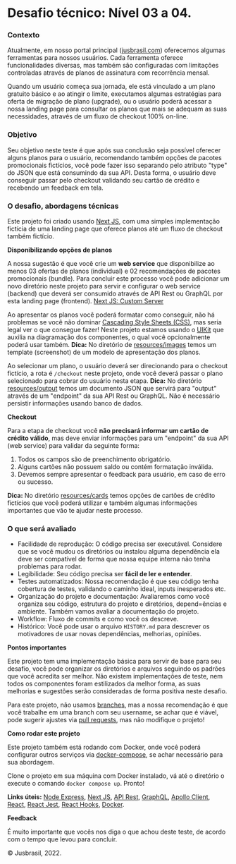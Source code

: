 # Desafio técnico: Nível 03 a 04.

### Contexto
Atualmente, em nosso portal principal ([jusbrasil.com](https://jusbrasil.com/)) oferecemos algumas ferramentas para nossos usuários. Cada ferramenta oferece funcionalidades diversas, mas também são configuradas com limitações controladas através de planos de assinatura com recorrência mensal.

Quando um usuário começa sua jornada, ele está vinculado a um plano gratuito básico e ao atingir o limite, executamos algumas estratégias para oferta de migração de plano (upgrade), ou o usuário poderá acessar a nossa landing page para consultar os planos que mais se adequam as suas necessidades, através de um fluxo de checkout 100% on-line.

### Objetivo
Seu objetivo neste teste é que após sua conclusão seja possível oferecer alguns planos para o usuário, recomendando também opções de pacotes promocionais fictícios, você pode fazer isso separando pelo atributo "type" do JSON que está consumindo da sua API. Desta forma, o usuário deve conseguir passar pelo checkout validando seu cartão de crédito e recebendo um feedback em tela.

### O desafio, abordagens técnicas
Este projeto foi criado usando [Next JS](https://nextjs.org/learn), com uma simples implementação fictícia de uma landing page que oferece planos até  um fluxo de checkout também fictício.

**Disponibilizando opções de planos**

A nossa sugestão é que você crie um **web service** que disponibilize ao menos 03 ofertas de planos (individual) e 02 recomendações de pacotes promocionais (bundle). Para concluir este processo você pode adicionar um novo diretório neste projeto para servir e configurar o web service (backend) que deverá ser consumido através de API Rest ou GraphQL por esta landing page (frontend). [Next JS: Custom Server](https://nextjs.org/docs/advanced-features/custom-server)

Ao apresentar os planos você poderá formatar como conseguir, não há problemas se você não dominar [Cascading Style Sheets (CSS)](https://developer.mozilla.org/en-US/docs/Web/CSS), mas seria legal ver o que consegue fazer! Neste projeto estamos usando o [UIKit](https://getuikit.com/) que auxilia na diagramação dos componentes, o qual você opcionalmente poderá usar também. **Dica:** No diretório de [resources/images](https://github.com/bsilva0xbr/cross-experience-level-3-to-4-tech-test/tree/main/resources/images) temos um template (screenshot) de um modelo de apresentação dos planos. 

Ao selecionar um plano, o usuário deverá ser direcionando para o checkout fictício, a rota é `/checkout` neste projeto, onde você deverá passar o plano selecionado para cobrar do usuário nesta etapa. **Dica:** No diretório [resources/output](https://github.com/bsilva0xbr/cross-experience-level-3-to-4-tech-test/tree/main/resources/output) temos um documento JSON que servirá para "output" através de um "endpoint" da sua API Rest ou GraphQL. Não é necessário persistir informações usando banco de dados.

**Checkout**

Para a etapa de checkout você **não precisará informar um cartão de crédito válido**, mas deve enviar informações para um "endpoint" da sua API (web service) para validar da seguinte forma:

1. Todos os campos são de preenchimento obrigatório.
2. Alguns cartões não possuem saldo ou contém formatação inválida.
3. Devemos sempre apresentar o feedback para usuário, em caso de erro ou sucesso.

**Dica:** No diretório [resources/cards](https://github.com/bsilva0xbr/cross-experience-level-3-to-4-tech-test/tree/main/resources/cards) temos opções de cartões de crédito fictícios que você poderá utilizar e também algumas informações importantes que vão te ajudar neste processo.

### O que será avaliado
- Facilidade de reprodução: O código precisa ser executável. Considere que se você mudou os diretórios ou instalou alguma dependência ela deve ser compatível de forma que nossa equipe interna não tenha problemas para rodar.
- Legibilidade: Seu código precisa ser **fácil de ler e entender**.
- Testes automatizados: Nossa recomendação é que seu código tenha cobertura de testes, validando o caminho ideal, inputs inesperados etc.
- Organização do projeto e documentação: Avaliaremos como você organiza seu código, estrutura do projeto e diretórios, depend=ências e ambiente. Também vamos avaliar a documentação do projeto.
- Workflow: Fluxo de commits e como você os descreve.
- Histórico: Você pode usar o arquivo `HISTORY.md` para descrever os motivadores de usar novas dependências, melhorias, opiniões.

**Pontos importantes**

Este projeto tem uma implementação básica para servir de base para seu desafio, você pode organizar os diretórios e arquivos seguindo os padrões que você acredita ser melhor. Não existem implementações de teste, nem todos os componentes foram estilizados da melhor forma, as suas melhorias e sugestões serão consideradas de forma positiva neste desafio.

Para este projeto, não usamos [branches](https://git-scm.com/book/en/v2/Git-Branching-Branches-in-a-Nutshell), mas a nossa recomendação é que você trabalhe em uma branch com seu username, se achar que é viável, pode sugerir ajustes via [pull requests](https://www.gitkraken.com/learn/git/tutorials/what-is-a-pull-request-in-git#:~:text=commonly%20get%20wrong.-,What%20is%20a%20pull%20request%20in%20Git%3F,to%20merge%20into%20a%20project.), mas não modifique o projeto!


**Como rodar este projeto**

Este projeto também está rodando com Docker, onde você poderá configurar outros serviços via [docker-compose](https://docs.docker.com/compose/), se achar necessário para sua abordagem.

Clone o projeto em sua máquina com Docker instalado, vá até o diretório o execute o comando `docker compose up`. Pronto!

**Links úteis:** 
[Node Express](https://expressjs.com/),  [Next JS](https://nextjs.org/), [API Rest](https://jsonapi.org/), [GraphQL](https://graphql.org/), [Apollo Client](https://www.apollographql.com/docs/react/), [React](https://reactjs.org/), [React Jest](https://jestjs.io/), [React Hooks](https://reactjs.org/docs/hooks-intro.html), [Docker](https://www.docker.com/).

**Feedback**

É muito importante que vocês nos diga o que achou deste teste, de acordo com o tempo que levou para concluir.

&copy; Jusbrasil, 2022.